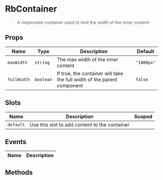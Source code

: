 # RbContainer

> A responsive container used to limit the width of the inner content

## Props

| Name | Type | Description | Default |
| ---- | ---- | ----------- | ------- |
| `maxWidth` | `string` | The max width of the inner content | `"1000px"` |
| `fullWidth` | `boolean` | If true, the container will take the full width of the parent component | `false` |

## Slots

| Name | Description | Scoped |
| ---- | ----------- | ------ |
| `default` | Use this slot to add content to the container |  |

## Events

| Name | Description |
| ---- | ----------- |

## Methods

